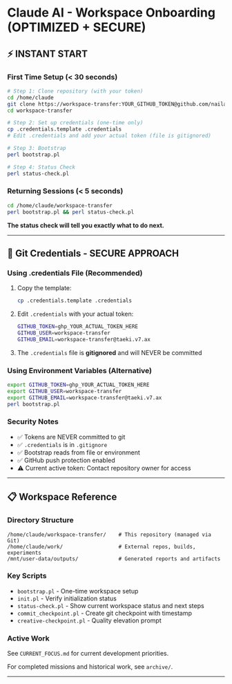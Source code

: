 # Claude AI - Workspace Onboarding (OPTIMIZED + SECURE)

## ⚡ INSTANT START

### First Time Setup (< 30 seconds)

```bash
# Step 1: Clone repository (with your token)
cd /home/claude
git clone https://workspace-transfer:YOUR_GITHUB_TOKEN@github.com/nailara-technologies/workspace-transfer.git
cd workspace-transfer

# Step 2: Set up credentials (one-time only)
cp .credentials.template .credentials
# Edit .credentials and add your actual token (file is gitignored)

# Step 3: Bootstrap
perl bootstrap.pl

# Step 4: Status Check
perl status-check.pl
```

### Returning Sessions (< 5 seconds)

```bash
cd /home/claude/workspace-transfer
perl bootstrap.pl && perl status-check.pl
```

**The status check will tell you exactly what to do next.**

---

## 🔑 Git Credentials - SECURE APPROACH

### Using .credentials File (Recommended)

1. Copy the template:
   ```bash
   cp .credentials.template .credentials
   ```

2. Edit `.credentials` with your actual token:
   ```bash
   GITHUB_TOKEN=ghp_YOUR_ACTUAL_TOKEN_HERE
   GITHUB_USER=workspace-transfer
   GITHUB_EMAIL=workspace-transfer@taeki.v7.ax
   ```

3. The `.credentials` file is **gitignored** and will NEVER be committed

### Using Environment Variables (Alternative)

```bash
export GITHUB_TOKEN=ghp_YOUR_ACTUAL_TOKEN_HERE
export GITHUB_USER=workspace-transfer
export GITHUB_EMAIL=workspace-transfer@taeki.v7.ax
perl bootstrap.pl
```

### Security Notes

- ✅ Tokens are NEVER committed to git
- ✅ `.credentials` is in `.gitignore`
- ✅ Bootstrap reads from file or environment
- ✅ GitHub push protection enabled
- ⚠️ Current active token: Contact repository owner for access

---

## 📋 Workspace Reference

### Directory Structure
```
/home/claude/workspace-transfer/    # This repository (managed via Git)
/home/claude/work/                  # External repos, builds, experiments
/mnt/user-data/outputs/             # Generated reports and artifacts
```

### Key Scripts
- `bootstrap.pl` - One-time workspace setup
- `init.pl` - Verify initialization status
- `status-check.pl` - Show current workspace status and next steps
- `commit_checkpoint.pl` - Create git checkpoint with timestamp
- `creative-checkpoint.pl` - Quality elevation prompt

### Active Work
See `CURRENT_FOCUS.md` for current development priorities.

For completed missions and historical work, see `archive/`.

---
